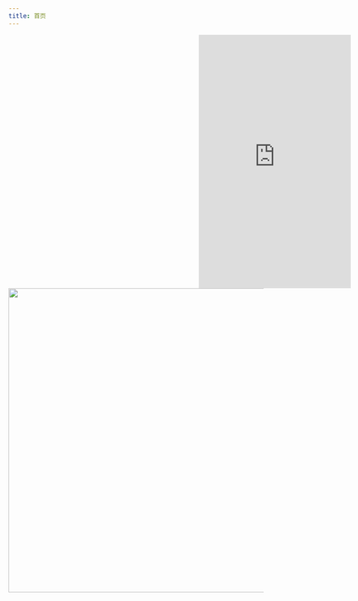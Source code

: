 ```yaml
---
title: 首页
---
```


<iframe src="https://discord.com/widget?id=774154428093169684&amp;theme=dark" allowtransparency="true" sandbox="allow-popups allow-popups-to-escape-sandbox allow-same-origin allow-scripts" style="float: right;margin-right: -172px;" width="300" height="500" frameborder="0"></iframe>

<img src="https://raw.githubusercontent.com/computerdiscuss/computerdiscuss.github.io/main/docs/11080499_954719721225450_7938736100747568296_o%20(1).jpg" width="600"/>

